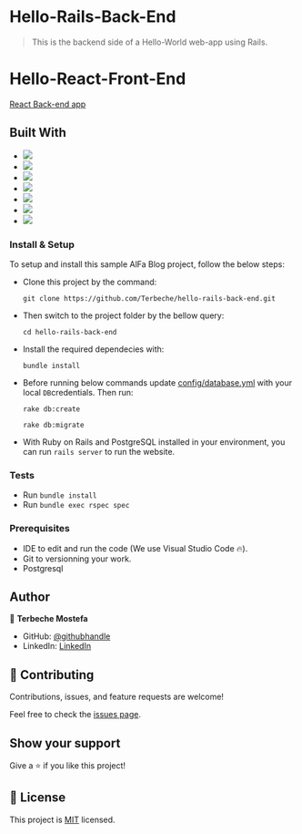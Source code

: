 # Hello-Rails-Back-End

> This is the backend side of a Hello-World web-app using Rails.

# Hello-React-Front-End
[React Back-end app](https://github.com/Terbeche/hello-react-front-end/tree/dev)

## Built With

- ![](https://img.shields.io/badge/Github-blueviolet)
- ![](https://img.shields.io/badge/Ruby-red)
- ![](https://img.shields.io/badge/Ruby*on*Rails-red)
- ![](https://img.shields.io/badge/PostgreSql-blue)
- ![](https://img.shields.io/badge/React-blue)
- ![](https://img.shields.io/badge/Redux-violet)
- ![](https://img.shields.io/badge/Babel-yellow)


### Install & Setup

To setup and install this sample AlFa Blog project, follow the below steps:
- Clone this project by the command: 
  ```
  git clone https://github.com/Terbeche/hello-rails-back-end.git
  ```

- Then switch to the project folder by the bellow query:

  ```
  cd hello-rails-back-end
  ```

- Install the required dependecies with:
  ```
  bundle install
  ```

- Before running below commands update [config/database.yml](./config/database.yml) with your local `DB`credentials. Then run:
    ```
    rake db:create
    ```
    ```
    rake db:migrate
    ```


- With Ruby on Rails and PostgreSQL installed in your environment, you can run `rails server` to run the website.
### Tests

- Run `bundle install`
- Run `bundle exec rspec spec`

### Prerequisites

- IDE to edit and run the code (We use Visual Studio Code 🔥).
- Git to versionning your work.
- Postgresql

## Author

👤 **Terbeche Mostefa**

- GitHub: [@githubhandle](https://github.com/Terbeche)
- LinkedIn: [LinkedIn](https://www.linkedin.com/in/mustapha-terbeche/)


## 🤝 Contributing

Contributions, issues, and feature requests are welcome!

Feel free to check the [issues page](https://github.com/Terbeche/hello-rails-back-end/issues).


## Show your support

Give a ⭐️ if you like this project!

## 📝 License

This project is [MIT](./LICENSE.md) licensed.
